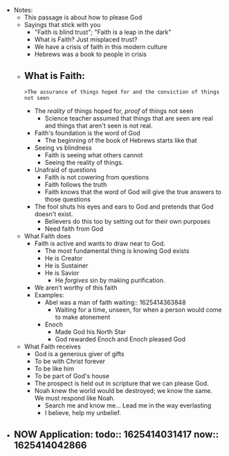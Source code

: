 - Notes:
	- This passage is about how to please God
	- Sayings that stick with you
		- "Faith is blind trust"; "Faith is a leap in the dark"
		- What is Faith? Just misplaced trust?
		- We have a crisis of faith in this modern culture
		- Hebrews was a book to people in crisis
	- What is Faith:
		-
		  >The assurance of things hoped for and the conviction of things not seen
		- The _reality_ of things hoped for, _proof_ of things not seen
			- Science teacher assumed that things that are seen are real and things that aren't seen is not real.
		- Faith's foundation is the word of God
			- The beginning of the book of Hebrews starts like that
		- Seeing vs blindness
			- Faith is seeing what others cannot
			- Seeing the reality of things.
		- Unafraid of questions
			- Faith is not cowering from questions
			- Faith follows the truth
			- Faith knows that the word of God will give the true answers to those questions
		- The fool shuts his eyes and ears to God and pretends that God doesn't exist.
			- Believers do this too by setting out for their own purposes
			- Need faith from God
	- What Faith does
		- Faith is active and wants to draw near to God.
			- The most fundamental thing is knowing God exists
			- He is Creator
			- He is Sustainer
			- He is Savior
				- He _forgives_ sin by making purification.
		- We aren't worthy of this faith
		- Examples:
			- Abel was a man of faith
			  waiting:: 1625414363848
				- Waiting for a time, unseen, for when a person would come to make atonement
			- Enoch
				- Made God his North Star
				- God rewarded Enoch and Enoch pleased God
	- What Faith receives
		- God is a generous giver of gifts
		- To be with Christ forever
		- To be like him
		- To be part of God's house
		- The prospect is held out in scripture that we can please God.
		- Noah knew the world would be destroyed; we know the same. We must respond like Noah.
			- Search me and know me... Lead me in the way everlasting
			- I believe, help my unbelief.
- NOW Application:
  todo:: 1625414031417
  now:: 1625414042866
	-